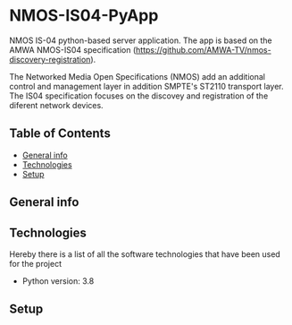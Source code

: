# NMOS-IS04-PyApp

NMOS IS-04 python-based server application.
The app is based on the AMWA NMOS-IS04 specification (https://github.com/AMWA-TV/nmos-discovery-registration).

The Networked Media Open Specifications (NMOS) add an additional control and management layer in addition SMPTE's ST2110 transport layer. The IS04 specification focuses on the discovey and registration of the diferent network devices.

## Table of Contents
* [General info](#general-info)
* [Technologies](#technologies)
* [Setup](#setup)

## General info

## Technologies
Hereby there is a list of all the software technologies that have been used for the project
* Python version: 3.8

## Setup
